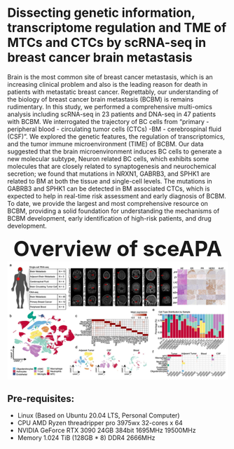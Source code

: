 # **Dissecting genetic information, transcriptome regulation and TME of MTCs and CTCs by scRNA-seq in breast cancer brain metastasis**

Brain is the most common site of breast cancer metastasis, which is an increasing clinical problem and also is the leading reason for death in patients with metastatic breast cancer. Regrettably, our understanding of the biology of breast cancer brain metastasis (BCBM) is remains rudimentary. In this study, we performed a comprehensive multi-omics analysis including scRNA-seq in 23 patients and DNA-seq in 47 patients with BCBM. We interrogated the trajectory of BC cells from “primary - peripheral blood - circulating tumor cells (CTCs) -BM - cerebrospinal fluid (CSF)”. We explored the genetic features, the regulation of transcriptomics, and the tumor immune microenvironment (TIME) of BCBM. Our data suggested that the brain microenvironment induces BC cells to generate a new molecular subtype, Neuron related BC cells, which exhibits some molecules that are closely related to synaptogenesis and neurochemical secretion; we found that mutations in NRXN1, GABRB3, and SPHK1 are related to BM at both the tissue and single-cell levels. The mutations in GABRB3 and SPHK1 can be detected in BM associated CTCs, which is expected to help in real-time risk assessment and early diagnosis of BCBM. To date, we provide the largest and most comprehensive resource on BCBM, providing a solid foundation for understanding the mechanisms of BCBM development, early identification of high-risk patients, and drug development.
<div align='center' ><b><font size='150'>Overview of sceAPA</font></b></div>

<img src="IMG_00001.jpg" width="3000px"/>

## Pre-requisites:

- Linux (Based on Ubuntu 20.04 LTS, Personal Computer) 
- CPU AMD Ryzen threadripper pro 3975wx 32-cores x 64
- NVIDIA GeForce RTX 3090 24GB 384bit 1695MHz 19500MHz 
- Memory 1.024 TiB (128GB * 8) DDR4 2666MHz
